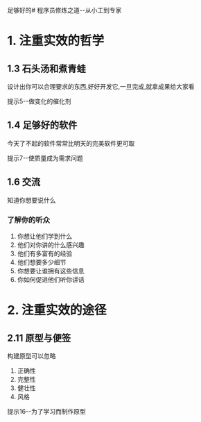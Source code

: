 足够好的# 程序员修炼之道--从小工到专家

# 1. 注重实效的哲学

## 1.3 石头汤和煮青蛙

设计出你可以合理要求的东西,好好开发它,一旦完成,就拿成果给大家看

提示5--做变化的催化剂

## 1.4 足够好的软件

今天了不起的软件常常比明天的完美软件更可取

提示7--使质量成为需求问题

## 1.6 交流

知道你想要说什么

### 了解你的听众

1. 你想让他们学到什么
2. 他们对你讲的什么感兴趣
3. 他们有多富有的经验
4. 他们想要多少细节
5. 你想要让谁拥有这些信息
6. 你如何促进他们听你讲话

# 2. 注重实效的途径

## 2.11 原型与便签

构建原型可以忽略

1. 正确性
2. 完整性
3. 健壮性
4. 风格



提示16--为了学习而制作原型